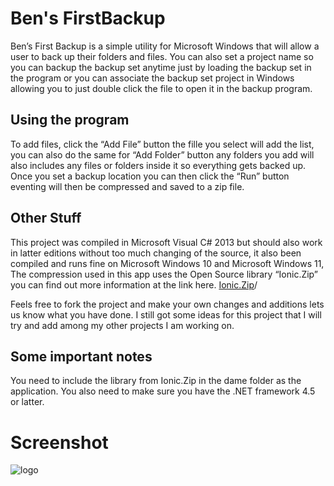 # Ben's FirstBackup
Ben’s First Backup is a simple utility for Microsoft Windows that will allow a user to back up their folders and files. You can also set a project name so you can backup the backup set anytime just by loading the backup set in the program or you can associate the backup set project in Windows allowing you to just double click the file to open it in the backup program.

Using the program
-----------------

To add files, click the “Add File” button the fille you select will add the list, you can also do the same for “Add Folder” button any folders you add will also includes any files or folders inside it so everything gets backed up.  
Once you set a backup location you can then click the “Run” button eventing will then be compressed and saved to a zip file.

Other Stuff
-----------

This project was compiled in Microsoft Visual C# 2013 but should also work in latter editions without too much changing of the source, it also been compiled and runs fine on Microsoft Windows 10 and Microsoft Windows 11, The compression used in this app uses the Open Source library “Ionic.Zip” you can find out more information at the link here. [Ionic.Zip](https://www.nuget.org/packages/Ionic.Zip)/

Feels free to fork the project and make your own changes and additions lets us know what you have done. I still got some ideas for this project that I will try and add among my other projects I am working on.

Some important notes
--------------------

You need to include the library from Ionic.Zip in the dame folder as the application. You also need to make sure you have the .NET framework 4.5 or latter.

# Screenshot

![logo](https://user-images.githubusercontent.com/17520035/155599328-af7f9a61-7c22-41b6-83a6-e214d7486d63.png)
